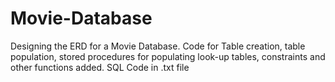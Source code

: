 # Movie-Database
Designing the ERD for a Movie Database. Code for Table creation, table population, stored procedures for populating look-up tables, constraints and other functions added. SQL Code in .txt file
